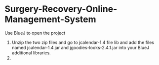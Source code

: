 # Surgery-Recovery-Online-Management-System
Use BlueJ to open the project 
1. Unzip the two zip files and go to jcalendar-1.4 file lib and add the files named jcalendar-1.4.jar and jgoodies-looks-2.4.1.jar into your BlueJ additional libraries.
2. 
